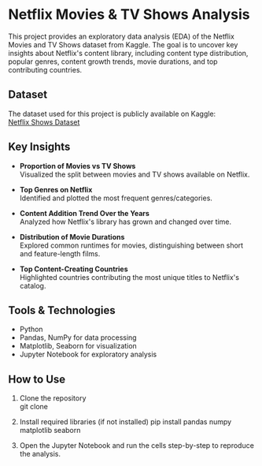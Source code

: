 # Netflix Movies & TV Shows Analysis

This project provides an exploratory data analysis (EDA) of the Netflix Movies and TV Shows dataset from Kaggle. The goal is to uncover key insights about Netflix's content library, including content type distribution, popular genres, content growth trends, movie durations, and top contributing countries.

## Dataset

The dataset used for this project is publicly available on Kaggle:  
[Netflix Shows Dataset](https://www.kaggle.com/datasets/shivamb/netflix-shows)

## Key Insights

- **Proportion of Movies vs TV Shows**  
  Visualized the split between movies and TV shows available on Netflix.

- **Top Genres on Netflix**  
  Identified and plotted the most frequent genres/categories.

- **Content Addition Trend Over the Years**  
  Analyzed how Netflix's library has grown and changed over time.

- **Distribution of Movie Durations**  
  Explored common runtimes for movies, distinguishing between short and feature-length films.

- **Top Content-Creating Countries**  
  Highlighted countries contributing the most unique titles to Netflix's catalog.

## Tools & Technologies

- Python
- Pandas, NumPy for data processing
- Matplotlib, Seaborn for visualization
- Jupyter Notebook for exploratory analysis

## How to Use

1. Clone the repository  
     git clone <your-repo-link>

2. Install required libraries (if not installed)
    pip install pandas numpy matplotlib seaborn

3. Open the Jupyter Notebook and run the cells step-by-step to reproduce the analysis.
